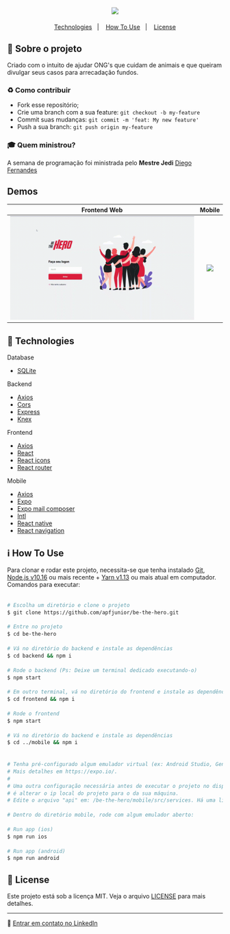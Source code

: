 <h4 align="center">
<img src="https://res.cloudinary.com/dtifsqadc/image/upload/v1585356333/bethehero_fp96kr.svg" width="250px" /><br>
</h4>

<p align="center">
  <a href="#rocket-technologies">Technologies</a>&nbsp;&nbsp;&nbsp;|&nbsp;&nbsp;&nbsp;
  <a href="#information_source-how-to-use">How To Use</a>&nbsp;&nbsp;&nbsp;|&nbsp;&nbsp;&nbsp;
  <a href="#memo-license">License</a>
</p>

## :muscle: Sobre o projeto

Criado com o intuito de ajudar ONG's que cuidam de animais e que queiram divulgar seus casos para arrecadação fundos.

### :recycle: Como contribuir

- Fork esse repositório;
- Crie uma branch com a sua feature: `git checkout -b my-feature`
- Commit suas mudanças: `git commit -m 'feat: My new feature'`
- Push a sua branch: `git push origin my-feature`

### :mortar_board: Quem ministrou?

A semana de programação foi ministrada pelo <b>Mestre Jedi</b> [Diego Fernandes](https://github.com/diego3g)

## Demos

Frontend Web            |  Mobile
:-------------------------:|:-------------------------:
![](/demos/frontend.gif)  |  ![](/demos/mobile.gif)


## :rocket: Technologies

Database
- [SQLite](https://www.sqlite.org/index.html)

Backend

- [Axios](https://github.com/axios/axios)
- [Cors](https://github.com/expressjs/cors)
- [Express](https://expressjs.com/)
- [Knex](http://knexjs.org/)

Frontend

- [Axios](https://github.com/axios/axios)
- [React](https://reactjs.org/)
- [React icons](https://react-icons.netlify.com/)
- [React router](https://reacttraining.com/react-router/)

Mobile

- [Axios](https://github.com/axios/axios)
- [Expo](https://expo.io/)
- [Expo mail composer](https://docs.expo.io/versions/latest/sdk/mail-composer/)
- [Intl](https://github.com/andyearnshaw/Intl.js)
- [React native](https://facebook.github.io/react-native/)
- [React navigation](https://reactnavigation.org/)


## :information_source: How To Use

Para clonar e rodar este projeto, necessita-se que tenha instalado [Git](https://git-scm.com), [Node.js v10.16](https://nodejs.org/) ou mais recente + [Yarn v1.13](https://yarnpkg.com/) ou mais atual em computador. Comandos para executar:

```bash

# Escolha um diretório e clone o projeto
$ git clone https://github.com/apfjunior/be-the-hero.git

# Entre no projeto
$ cd be-the-hero

# Vá no diretório do backend e instale as dependências 
$ cd backend && npm i

# Rode o backend (Ps: Deixe um terminal dedicado executando-o)
$ npm start

# Em outro terminal, vá no diretório do frontend e instale as dependências 
$ cd frontend && npm i

# Rode o frontend
$ npm start

# Vá no diretório do backend e instale as dependências 
$ cd ../mobile && npm i


# Tenha pré-configurado algum emulador virtual (ex: Android Studio, Genymotion) ou rode no seu dispositivo por QRCode com Expo. 
# Mais detalhes em https://expo.io/. 
#
# Uma outra configuração necessária antes de executar o projeto no disposito ou emulador
# é alterar o ip local do projeto para o da sua máquina.
# Edite o arquivo "api" em: /be-the-hero/mobile/src/services. Há uma linha comentada instruindo.

# Dentro do diretório mobile, rode com algum emulador aberto: 

# Run app (ios)
$ npm run ios

# Run app (android)
$ npm run android

```

## :memo: License

Este projeto está sob a licença MIT. Veja o arquivo [LICENSE](LICENSE.md) para mais detalhes.

-----
:wave: [Entrar em contato no LinkedIn](https://www.linkedin.com/in/antoninopraxedes/)
